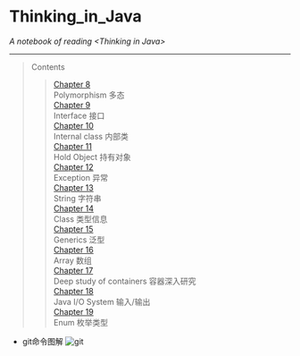 # Thinking_in_Java
*A notebook of reading &lt;Thinking in Java>*
***  
> Contents  
>>[Chapter 8](https://github.com/Lost-Longinus/Thinking_in_Java/blob/master/chapter_08.md)   
Polymorphism 多态    
[Chapter 9](https://github.com/Lost-Longinus/Thinking_in_Java/blob/master/chapter_09.md)    
Interface 接口  
[Chapter 10](https://github.com/Lost-Longinus/Thinking_in_Java/blob/master/chapter_10.md)   
Internal class 内部类   
[Chapter 11](https://github.com/Lost-Longinus/Thinking_in_Java/blob/master/chapter_11.md)   
Hold Object 持有对象   
[Chapter 12](https://github.com/Lost-Longinus/Thinking_in_Java/blob/master/chapter_12.md)    
Exception 异常    
[Chapter 13](https://github.com/Lost-Longinus/Thinking_in_Java/blob/master/chapter_13.md)    
String 字符串  
[Chapter 14](https://github.com/Lost-Longinus/Thinking_in_Java/blob/master/chapter_14.md)    
Class 类型信息    
[Chapter 15](https://github.com/Lost-Longinus/Thinking_in_Java/blob/master/chapter_15.md)      
Generics 泛型  
[Chapter 16](https://github.com/Lost-Longinus/Thinking_in_Java/blob/master/chapter_16.md)      
Array 数组  
[Chapter 17](https://github.com/Lost-Longinus/Thinking_in_Java/blob/master/chapter_17.md)      
Deep study of containers 容器深入研究   
[Chapter 18](https://github.com/Lost-Longinus/Thinking_in_Java/blob/master/chapter_18.md)      
Java I/O System 输入/输出  
[Chapter 19](https://github.com/Lost-Longinus/Thinking_in_Java/blob/master/chapter_19.md)      
Enum 枚举类型
* git命令图解
![git](https://timgsa.baidu.com/timg?image&quality=80&size=b9999_10000&sec=1537891097700&di=1faa0fae5212ab7301ea7551153c61b3&imgtype=0&src=http%3A%2F%2Fwww.uml.org.cn%2Fpzgl%2Fimages%2F2017041301.png)
